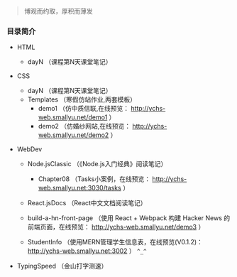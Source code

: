 
> 博观而约取，厚积而薄发

### 目录简介

- HTML
    - dayN （课程第N天课堂笔记）

- CSS
    - dayN （课程第N天课堂笔记）
    - Templates （寒假仿站作业,两套模板）
        - demo1 （仿中质信联,在线预览： http://ychs-web.smallyu.net/demo1 ）
        - demo2 （仿婚纱网站,在线预览： http://ychs-web.smallyu.net/demo2 ）

- WebDev

    - Node.jsClassic （《Node.js入门经典》阅读笔记）
        - Chapter08 （Tasks小案例，在线预览： http://ychs-web.smallyu.net:3030/tasks ）

    - React.jsDocs （React中文文档阅读笔记）

    - build-a-hn-front-page （使用 React + Webpack 构建 Hacker News 的前端页面，在线预览： http://ychs-web.smallyu.net/demo3 ）

    - StudentInfo （使用MERN管理学生信息表，在线预览(V0.1.2)： http://ychs-web.smallyu.net:3002 ） `^_^`

- TypingSpeed （金山打字测速）
